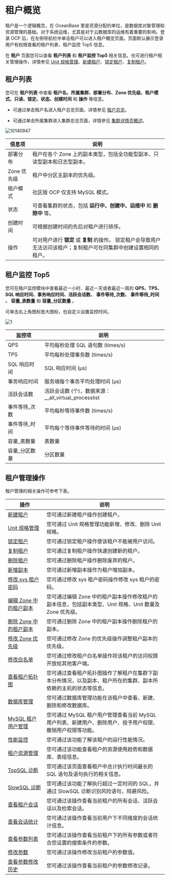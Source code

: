 # 租户概览

租户是一个逻辑概念，在 OceanBase 里是资源分配的单位，是数据库对象管理和资源管理的基础。对于系统运维，尤其是对于云数据库的运维有着重要的影响。登录 OCP 后，在左侧导航栏中单击租户可以进入租户概览页面。页面默认展示登录用户有权限查看的租户列表、租户监控 Top5 信息。

在 **租户** 页面您可以查看 **租户列表** 和 **租户监控 Top5** 相关信息。也可进行租户相关管理操作，详情参见 [Unit 规格管理](../../500.manage-tenants/200.basic-tenant-operations/300.unit-specification-management.md)、[新建租户](../../500.manage-tenants/200.basic-tenant-operations/100.userguide-create-a-tenant.md)、[锁定租户](../../500.manage-tenants/200.basic-tenant-operations/500.locked-tenants.md)、[复制租户](../../500.manage-tenants/200.basic-tenant-operations/600.replication-tenant.md)。

## 租户列表

您可在 **租户列表** 中查看 **租户名、所属集群、部署分布、Zone 优先级、租户模式、只读、锁定、状态、创建时间** 和 **操作** 等信息。

* 可通过单击租户名进入租户总览页面，详情参见 [租户总览](../200.tenant-functions/300.overview-of-tenant-details-page.md)。

* 可通过单击所属集群进入集群总览页面，详情参见 [集群详情页概述](../100.cluster-features/300.cluster-overview.md)。

![10140947](https://help-static-aliyun-doc.aliyuncs.com/assets/img/zh-CN/6866914361/p338582.png)

|   信息项    |                                        说明                                         |
|----------|-----------------------------------------------------------------------------------|
| 部署分布     | 租户在各个 Zone 上的副本类型，包括全功能型副本、只读型副本和日志型副本。                                           |
| Zone 优先级 | 租户中分区主副本的优先级。                                                                     |
| 租户模式     | 社区版 OCP 仅支持 MySQL 模式。                                                             |
| 状态       | 可查看集群的状态，包括 **运行中、创建中、运维中** 和 **删除中** 等。                                          |
| 创建时间     | 可根据创建时间的先后对租户进行排序。                                                                |
| 操作       | 可对用户进行 **锁定** 或 **复制** 的操作。 锁定租户会导致用户无法访问该租户；复制租户可在同集群中创建设置相同的租户。 |

## 租户监控 Top5

您可在租户监控模块中查看最近一小时、最近一天或者最近一周的 **QPS、TPS、SQL 响应时间、事务响应时间、活跃会话数、** **事件等待_次数、** **事件等待_时间** **、** **容量_表数量** 和 **容量_分区数量** 。

可单击右上角图标放大图标，也自定义设置监控时间。

![1](https://help-static-aliyun-doc.aliyuncs.com/assets/img/zh-CN/1912730261/p265457.png)

|   监控项    |                    说明                    |
|----------|------------------------------------------|
| QPS      | 平均每秒处理 SQL 语句数 (times/s)                 |
| TPS      | 平均每秒处理事务数 (times/s)                      |
| SQL 响应时间 | SQL 响应时间 (μs)                            |
| 事务响应时间   | 服务端每个事务平均处理时间 (μs)                       |
| 活跃会话数    | 活跃会话数 (个)，数据来源：__all_virtual_processlist |
| 事件等待_次数  | 平均每秒等待事件数 (times/s)                      |
| 事件等待_时间  | 平均每个等待事件等待的时间 (μs)                       |
| 容量_表数量   | 表数量                                      |
| 容量_分区数量  | 分区数量                                     |

## 租户管理操作

租户管理的相关操作可参考下表。

|                              操作                               |                               说明                                |
|---------------------------------------------------------------|-----------------------------------------------------------------|
| [新建租户](../../500.manage-tenants/200.basic-tenant-operations/100.userguide-create-a-tenant.md)         | 您可通过新建租户操作创建租户。                                                 |
| [Unit 规格管理](../../500.manage-tenants/200.basic-tenant-operations/300.unit-specification-management.md)      | 您可通过 Unit 规格管理功能新增、修改、删除 Unit 规格。                               |
| [锁定租户](../../500.manage-tenants/200.basic-tenant-operations/500.locked-tenants.md)           | 您可通过锁定租户操作使该租户不能被用户访问。                                          |
| [复制租户](../../500.manage-tenants/200.basic-tenant-operations/600.replication-tenant.md)           | 您可通过复制租户操作快速创建新的租户。                                             |
| [删除租户](../../500.manage-tenants/200.basic-tenant-operations/700.userguide-delete-a-tenant.md)       | 您可通过删除租户操作删除废弃的租户。                                              |
| [新增副本](../../500.manage-tenants/200.basic-tenant-operations/900.add-copy.md)           | 您可通过新增副本操作为租户增加副本。                                              |
| [修改 sys 租户密码](../../500.manage-tenants/200.basic-tenant-operations/1000.modify-the-sys-tenant-password.md)    | 您可通过修改 sys 租户密码操作修改 sys 租户的密码。                                  |
| [编辑 Zone 中的租户副本](../../500.manage-tenants/200.basic-tenant-operations/1100.edit-the-tenant-copy-in-the-zone.md) | 您可通过编辑 Zone 中的租户副本操作修改租户的副本信息，包括副本类型、Unit 规格、Unit 数量及 Zone 优先级。 |
| [删除 Zone 中的租户副本](../../500.manage-tenants/200.basic-tenant-operations/1200.delete-a-replica-of-a-tenant-in-a-private-zone.md) | 您可通过删除 Zone 中的租户副本操作删除租户的副本。                                    |
| [修改 Zone 优先级](../../500.manage-tenants/200.basic-tenant-operations/1300.modify-a-zone-priority.md)    | 您可通过修改 Zone 的优先级操作调整租户副本的优先级。                                   |
| [修改白名单](../../500.manage-tenants/200.basic-tenant-operations/1400.modify-whitelist.md)          | 您可通过修改租户白名单操作将该租户的访问权限开放给其他客户端。                                 |
| [查看租户拓扑图](../../500.manage-tenants/300.userguide-view-the-tenant-topology.md)       | 您可通过查看租户拓扑图操作了解租户在集群下副本分布情况，以及副本、租户所在的集群、副本所依赖的主机的状态等信息。        |
| [数据库管理](../../500.manage-tenants/500.database-management.md)          | 您可通过数据库管理功能在该租户中查看、新建、删除和修改数据库。                                 |
| [MySQL 租户用户管理](../../500.manage-tenants/600.mysql-tenant-user-management.md)   | 您可通过 MySQL 租户用户管理查看当前 MySQL 用户列表、新建用户、删除用户、授予用户权限、撤销用户权限等功能。    |
| [性能监控](../../500.manage-tenants/800.userguide-performance-monitoring.md)           | 您可通过该功能了解该租户的运行性能情况。                                            |
| [租户资源管理](../../500.manage-tenants/900.tenant-resource-management.md)         | 您可通过该功能查看租户的资源使用趋势和数据库、表组信息。                                    |
| [TopSQL 诊断](../../500.manage-tenants/1000.sql-diagnostics/100.userguide-topsql-diagnostics.md)      | 您可通过该页面查看租户中总计执行时间最长的 SQL 语句及语句执行的相关信息。                         |
| [SlowSQL 诊断](../../500.manage-tenants/1000.sql-diagnostics/300.slowsql-diagnostics.md)     | 您可通过该功能了解执行超过一定时间的 SQL，并通过 SlowSQL 诊断识别风险语句，规避风险。               |
| [查看租户会话](../../500.manage-tenants/1100.session-management/100.view-tenant-sessions.md)         | 您可通过该操作查看当前租户的所有会话、活跃会话以及检索会话。                                  |
| [查看会话统计](../../500.manage-tenants/1100.session-management/300.userguide-view-session-statistics.md)         | 您可通过该操作查看当前用户下不同维度的会话统计信息。                                      |
| [查看参数列表](../../500.manage-tenants/1200.userguide-parameters/100.userguide-view-the-parameter-list.md)         | 您可通过该操作查看当前租户下的所有参数或者符合您设置的搜索条件的参数。                             |
| [修改参数](../../500.manage-tenants/1200.userguide-parameters/200.userguide-modify-parameters.md)           | 您可通过该操作修改当前租户的参数值。                                              |
| [查看参数修改历史](../../500.manage-tenants/1200.userguide-parameters/300.uerguide-view-parameter-modification-history.md)       | 您可通过该操作查看当前租户的参数修改记录。                                           |
